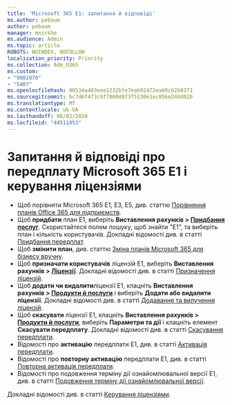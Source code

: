 ```yaml
---
title: 'Microsoft 365 E1: запитання й відповіді'
ms.author: pebaum
author: pebaum
manager: mnirkhe
ms.audience: Admin
ms.topic: article
ROBOTS: NOINDEX, NOFOLLOW
localization_priority: Priority
ms.collection: Adm_O365
ms.custom:
- "9002870"
- "5407"
ms.openlocfilehash: 90534a403eee1232bfe7eab92472ea60cb2b0371
ms.sourcegitcommit: bc7d6f4f3c9f7060d073f5130e1ec856e248d020
ms.translationtype: MT
ms.contentlocale: uk-UA
ms.lasthandoff: 06/02/2020
ms.locfileid: "44511853"
---
```

# <a name="microsoft-365-e1-subscription-and-license-management-faq"></a>Запитання й відповіді про передплату Microsoft 365 E1 і керування ліцензіями

- Щоб порівняти Microsoft 365 E1, E3, E5, див. статтю [Порівняння планів Office 365 для підприємств](https://www.microsoft.com/microsoft-365/business/compare-more-office-365-for-business-plans).
- Щоб **придбати** план E1, виберіть **Виставлення рахунків > [Придбання послуг](https://go.microsoft.com/fwlink/p/?linkid=868433)**. Скористайтеся полем пошуку, щоб знайти "E1", та виберіть план і кількість користувачів. Докладні відомості див. в статті [Придбання передплат](https://docs.microsoft.com/microsoft-365/commerce/buy-another-subscription?view=o365-worldwide).
- Щоб **змінити план**, див. статтю [Зміна планів Microsoft 365 для бізнесу вручну](https://docs.microsoft.com/microsoft-365/commerce/subscriptions/switch-plans-manually?view=o365-worldwide).
- Щоб **призначати користувачів** ліцензій E1, виберіть **Виставлення рахунків > [Ліцензії](https://go.microsoft.com/fwlink/p/?linkid=842264)**. Докладні відомості див. в статті [Призначення ліцензій](https://docs.microsoft.com/microsoft-365/admin/manage/assign-licenses-to-users?view=o365-worldwide).
- Щоб **додати чи видалити**ліцензії E1, клацніть **Виставлення рахунків > [Продукти й послуги](https://go.microsoft.com/fwlink/p/?linkid=842054)** і виберіть **Додати або видалити ліцензії**. Докладні відомості див. в статті [Додавання та вилучення ліцензій](https://docs.microsoft.com/microsoft-365/commerce/licenses/buy-licenses?view=o365-worldwide#add-or-remove-licenses-for-your-business-subscription). 
- Щоб **скасувати** ліцензії E1, клацніть **Виставлення рахунків > [Продукти й послуги](https://go.microsoft.com/fwlink/p/?linkid=842054)**, виберіть **Параметри та дії** і клацніть елемент **Скасувати передплату**. Докладні відомості див. в статті [Скасування передплати](https://docs.microsoft.com/microsoft-365/commerce/subscriptions/cancel-your-subscription).
- Відомості про **активацію** передплати E1, див. в статті [Активація передплати](https://docs.microsoft.com/alchemyinsights/activate-your-office-365-subscription).
- Відомості про **повторну активацію** передплати E1, див. в статті [Повторна активація передплати](https://docs.microsoft.com/alchemyinsights/reactivate-your-subscription).
- Відомості про подовження терміну дії ознайомлювальної версії E1, див. в статті [Подовження терміну дії ознайомлювальної версії](https://docs.microsoft.com/alchemyinsights/extend-your-trial-for-office-365-for-business).

Докладні відомості див. в статті [Керування ліцензіями](https://docs.microsoft.com/microsoft-365/commerce/licenses/buy-licenses?view=o365-worldwide#add-or-remove-licenses-for-your-business-subscription).
